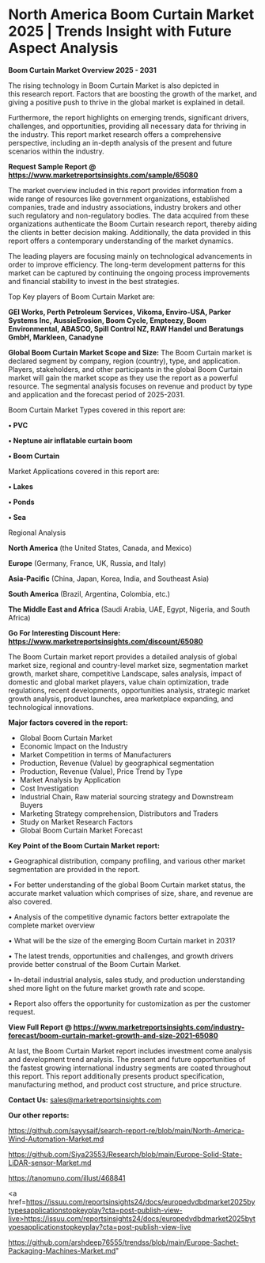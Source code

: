 # North America Boom Curtain Market 2025 | Trends Insight with Future Aspect Analysis

<Strong> Boom Curtain Market Overview 2025 - 2031</strong>

The rising technology in Boom Curtain Market is also depicted in this research report. Factors that are boosting the growth of the market, and giving a positive push to thrive in the global market is explained in detail.

Furthermore, the report highlights on emerging trends, significant drivers, challenges, and opportunities, providing all necessary data for thriving in the industry. This report market research offers a comprehensive perspective, including an in-depth analysis of the present and future scenarios within the industry.

<strong>Request Sample Report @ <a href=https://www.marketreportsinsights.com/sample/65080>https://www.marketreportsinsights.com/sample/65080</a></strong>

The market overview included in this report provides information from a wide range of resources like government organizations, established companies, trade and industry associations, industry brokers and other such regulatory and non-regulatory bodies. The data acquired from these organizations authenticate the Boom Curtain research report, thereby aiding the clients in better decision making. Additionally, the data provided in this report offers a contemporary understanding of the market dynamics.

The leading players are focusing mainly on technological advancements in order to improve efficiency. The long-term development patterns for this market can be captured by continuing the ongoing process improvements and financial stability to invest in the best strategies.

Top Key players of Boom Curtain Market are:

<strong>GEI Works, Perth Petroleum Services, Vikoma, Enviro-USA, Parker Systems Inc, AussieErosion, Boom Cycle, Empteezy, Boom Environmental, ABASCO, Spill Control NZ, RAW Handel und Beratungs GmbH, Markleen, Canadyne</strong>

<strong><b>Global Boom Curtain Market Scope and Size:</b></strong>
The Boom Curtain market is declared segment by company, region (country), type, and application. Players, stakeholders, and other participants in the global Boom Curtain market will gain the market scope as they use the report as a powerful resource. The segmental analysis focuses on revenue and product by type and application and the forecast period of 2025-2031.

Boom Curtain Market Types covered in this report are:

<strong>• PVC

• Neptune air inflatable curtain boom

• Boom Curtain</strong>

Market Applications covered in this report are:

<strong>• Lakes

• Ponds

• Sea</strong> 

Regional Analysis

<strong>North America</strong> (the United States, Canada, and Mexico)

<strong>Europe</strong> (Germany, France, UK, Russia, and Italy)

<strong>Asia-Pacific</strong> (China, Japan, Korea, India, and Southeast Asia)

<strong>South America</strong> (Brazil, Argentina, Colombia, etc.)

<strong>The Middle East and Africa</strong> (Saudi Arabia, UAE, Egypt, Nigeria, and South Africa)

<strong>Go For Interesting Discount Here: <a href=https://www.marketreportsinsights.com/discount/65080>https://www.marketreportsinsights.com/discount/65080</a></strong>

The Boom Curtain market report provides a detailed analysis of global market size, regional and country-level market size, segmentation market growth, market share, competitive Landscape, sales analysis, impact of domestic and global market players, value chain optimization, trade regulations, recent developments, opportunities analysis, strategic market growth analysis, product launches, area marketplace expanding, and technological innovations.

<strong><b>Major factors covered in the report:</b></strong>
<ul>
  <li>Global Boom Curtain Market </li>
  <li>Economic Impact on the Industry</li>
  <li>Market Competition in terms of Manufacturers</li>
  <li>Production, Revenue (Value) by geographical segmentation</li>
  <li>Production, Revenue (Value), Price Trend by Type</li>
  <li>Market Analysis by Application</li>
  <li>Cost Investigation</li>
  <li>Industrial Chain, Raw material sourcing strategy and Downstream Buyers</li>
  <li>Marketing Strategy comprehension, Distributors and Traders</li>
  <li>Study on Market Research Factors</li>
  <li>Global Boom Curtain Market Forecast</li>
</ul>

<strong><b>Key Point of the Boom Curtain Market report:</b></strong>

• Geographical distribution, company profiling, and various other market segmentation are provided in the report.

• For better understanding of the global Boom Curtain market status, the accurate market valuation which comprises of size, share, and revenue are also covered.

• Analysis of the competitive dynamic factors better extrapolate the complete market overview

• What will be the size of the emerging Boom Curtain market in 2031?

• The latest trends, opportunities and challenges, and growth drivers provide better construal of the Boom Curtain Market.

• In-detail industrial analysis, sales study, and production understanding shed more light on the future market growth rate and scope.

• Report also offers the opportunity for customization as per the customer request.

<strong><b>View Full Report @ <a href=https://www.marketreportsinsights.com/industry-forecast/boom-curtain-market-growth-and-size-2021-65080>https://www.marketreportsinsights.com/industry-forecast/boom-curtain-market-growth-and-size-2021-65080</a></b></strong>


At last, the Boom Curtain Market report includes investment come analysis and development trend analysis. The present and future opportunities of the fastest growing international industry segments are coated throughout this report. This report additionally presents product specification, manufacturing method, and product cost structure, and price structure.

<strong>Contact Us:</strong>
sales@marketreportsinsights.com

<strong>Our other reports:</strong>

<a href=https://github.com/sayysaif/search-report-re/blob/main/North-America-Wind-Automation-Market.md>https://github.com/sayysaif/search-report-re/blob/main/North-America-Wind-Automation-Market.md</a>

<a href=https://github.com/Siya23553/Research/blob/main/Europe-Solid-State-LiDAR-sensor-Market.md>https://github.com/Siya23553/Research/blob/main/Europe-Solid-State-LiDAR-sensor-Market.md</a>

<a href=https://tanomuno.com/illust/468841>https://tanomuno.com/illust/468841</a>

<a href=https://issuu.com/reportsinsights24/docs/europedvdbdmarket2025bytypesapplicationstopkeyplay?cta=post-publish-view-live>https://issuu.com/reportsinsights24/docs/europedvdbdmarket2025bytypesapplicationstopkeyplay?cta=post-publish-view-live</a>

<a href=https://github.com/arshdeep76555/trendss/blob/main/Europe-Sachet-Packaging-Machines-Market.md>https://github.com/arshdeep76555/trendss/blob/main/Europe-Sachet-Packaging-Machines-Market.md</a>"
